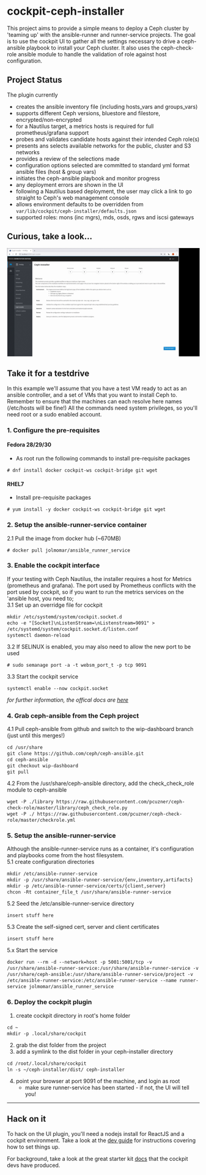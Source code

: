 # cockpit-ceph-installer
This project aims to provide a simple means to deploy a Ceph cluster by 'teaming up' with the ansible-runner and runner-service projects. The goal is to use the cockpit UI to gather all the settings necessary to drive a ceph-ansible playbook to install your Ceph cluster. It also uses the ceph-check-role ansible module to handle the validation of role against host configuration.

## Project Status
The plugin currently 
- creates the ansible inventory file (including hosts_vars and groups_vars)
- supports different Ceph versions, bluestore and filestore, encrypted/non-encrypted
- for a Nautilus target, a metrics hosts is required for full prometheus/grafana support  
- probes and validates candidate hosts against their intended Ceph role(s)
- presents ans selects available networks for the public, cluster and S3 networks
- provides a review of the selections made
- configuration options selected are committed to standard yml format ansible files (host & group vars)
- initiates the ceph-ansible playbook and monitor progress
- any deployment errors are shown in the UI
- following a Nautilus based deployment, the user may click a link to go straight to Ceph's web management console
- allows environment defaults to be overridden from `var/lib/cockpit/ceph-installer/defaults.json`  
- supported roles: mons (inc mgrs), mds, osds, rgws and iscsi gateways

## Curious, take a look...

[![demo](screenshots/ceph-installer-2019-04.gif)](https://youtu.be/wIw7RjHPhzs)

## Take it for a testdrive
In this example we'll assume that you have a test VM ready to act as an ansible controller, and a set of VMs that you want to install Ceph to. Remember to ensure that the machines can each resolve here names (/etc/hosts will be fine!) All the commands need system privileges, so you'll need root or a sudo enabled account.  
### 1. Configure the pre-requisites
#### **Fedora 28/29/30**  
  * As root run the following commands to install pre-requisite packages
```
# dnf install docker cockpit-ws cockpit-bridge git wget
```

#### **RHEL7**  
  * Install pre-requisite packages
```
# yum install -y docker cockpit-ws cockpit-bridge git wget
```

### 2. Setup the ansible-runner-service container  
2.1 Pull the image from docker hub (~670MB)
```
# docker pull jolmomar/ansible_runner_service
```

### 3. Enable the cockpit interface
If your testing with Ceph Nautilus, the installer requires a host for Metrics (prometheus and grafana). The port used by Prometheus conflicts with the port used by cockpit, so if you want to run the metrics services on the 'ansible host, you need to;  
  3.1 Set up an overridge file for cockpit
```
mkdir /etc/systemd/system/cockpit.socket.d
echo -e "[Socket]\nListenStream=\nListenstream=9091" > /etc/systemd/system/cockpit.socket.d/listen.conf
systemctl daemon-reload
```
  3.2 If SELINUX is enabled, you may also need to allow the new port to be used
```
# sudo semanage port -a -t websm_port_t -p tcp 9091
```
  3.3 Start the cockpit service
```
systemctl enable --now cockpit.socket  
```
*for further information, the offical docs are [here](https://cockpit-project.org/guide/latest/listen.html)*  

### 4. Grab ceph-ansible from the Ceph project
4.1 Pull ceph-ansible from github and switch to the wip-dashboard branch (just until this merges!)
```
cd /usr/share
git clone https://github.com/ceph/ceph-ansible.git
cd ceph-ansible
git checkout wip-dashboard
git pull
```
4.2 From the /usr/share/ceph-ansible directory, add the check_check_role module to ceph-ansible
```
wget -P ./library https://raw.githubusercontent.com/pcuzner/ceph-check-role/master/library/ceph_check_role.py
wget -P ./ https://raw.githubusercontent.com/pcuzner/ceph-check-role/master/checkrole.yml
```

### 5. Setup the ansible-runner-service  
Although the ansible-runner-service runs as a container, it's configuration and playbooks come from the host filesystem.  
5.1 create configuration directories
```
mkdir /etc/ansible-runner-service
mkdir -p /usr/share/ansible-runner-service/{env,inventory,artifacts}
mkdir -p /etc/ansible-runner-service/certs/{client,server}
chcon -Rt container_file_t /usr/share/ansible-runner-service
```
5.2 Seed the /etc/ansible-runner-service directory  
```
insert stuff here
```
5.3 Create the self-signed cert, server and client certificates
```
insert stuff here
```
5.x Start the service
```
docker run --rm -d --network=host -p 5001:5001/tcp -v /usr/share/ansible-runner-service:/usr/share/ansible-runner-service -v /usr/share/ceph-ansible:/usr/share/ansible-runner-service/project -v /etc/ansible-runner-service:/etc/ansible-runner-service --name runner-service jolmomar/ansible_runner_service
``` 

### 6. Deploy the cockpit plugin

1. create cockpit directory in root's home folder
```
cd ~
mkdir -p .local/share/cockpit
```
2. grab the dist folder from the project
3. add a symlink to the dist folder in your ceph-installer directory
```
cd /root/.local/share/cockpit
ln -s ~/ceph-installer/dist/ ceph-installer
```
4. point your browser at port 9091 of the machine, and login as root
   - make sure runner-service has been started - if not, the UI will tell you!


-----------------------------------------------------------------------------------------------------------------

## Hack on it

To hack on the UI plugin, you'll need a nodejs install for ReactJS and a cockpit environment. Take a look at the 
[dev guide](DEVGUIDE.md) for instructions covering how to set things up.

For background, take a look at the great starter kit [docs](https://github.com/cockpit-project/starter-kit) that the cockpit devs have produced.
